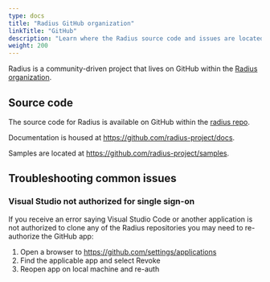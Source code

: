```yaml
---
type: docs
title: "Radius GitHub organization"
linkTitle: "GitHub"
description: "Learn where the Radius source code and issues are located"
weight: 200
---
```


Radius is a community-driven project that lives on GitHub within the [Radius organization](https://github.com/radius-project).

## Source code

The source code for Radius is available on GitHub within the [radius repo](https://github.com/radius-project/radius).

Documentation is housed at https://github.com/radius-project/docs.

Samples are located at https://github.com/radius-project/samples.

## Troubleshooting common issues

### Visual Studio not authorized for single sign-on

If you receive an error saying Visual Studio Code or another application is not authorized to clone any of the Radius repositories you may need to re-authorize the GitHub app:

1. Open a browser to https://github.com/settings/applications
1. Find the applicable app and select Revoke
1. Reopen app on local machine and re-auth